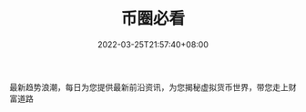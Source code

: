 ﻿---
weight: 
title: "币圈必看"
description: "最新趋势浪潮，每日为您提供最新前沿资讯，为您揭秘虚拟货币世界，带您走上财富道路"
date: 2022-03-25T21:57:40+08:00
lastmod: 2022-03-25T16:45:40+08:00
draft: false
authors: ["Metabd"]
featuredImage: "biquanbikan.jpg"
link: ""
tags: ["微信公众号","币圈必看"]
categories: ["navigation"]
navigation: ["微信公众号"]
lightgallery: true
toc: true
pinned: false
recommend: false
recommend1: false
---
最新趋势浪潮，每日为您提供最新前沿资讯，为您揭秘虚拟货币世界，带您走上财富道路
